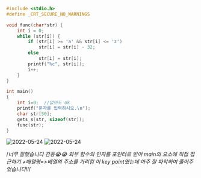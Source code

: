 ```c
#include <stdio.h>
#define _CRT_SECURE_NO_WARNINGS

void func(char*str) {
	int i = 0;
	while (str[i]) {
		if (str[i] >= 'a' && str[i] <= 'z')
			str[i] = str[i] - 32;
		else
			str[i] = str[i];
		printf("%c", str[i]);
		i++;
	}
}

int main()
{
	int i=0;  //없어도 ok
	printf("문자를 입력하시오.\n");
	char str[50];
	gets_s(str, sizeof(str));
	func(str);
}
```
![2022-05-24](https://user-images.githubusercontent.com/102521485/170033593-3156672d-2e15-4819-b456-01c791d536c7.png)
![2022-05-24](https://user-images.githubusercontent.com/102521485/170033614-32df12ad-3baf-4f10-ac95-0f3e28eea14b.png)


/*너무 잘했습니다 감동😭😭
외부 함수의 인자를 포인터로 받아 main의 요소에 직접 접근하기
+배열명=>배열의 주소를 가리킴
이 key point였는데 아주 잘 파악하여 풀어주었습니다!!*/

